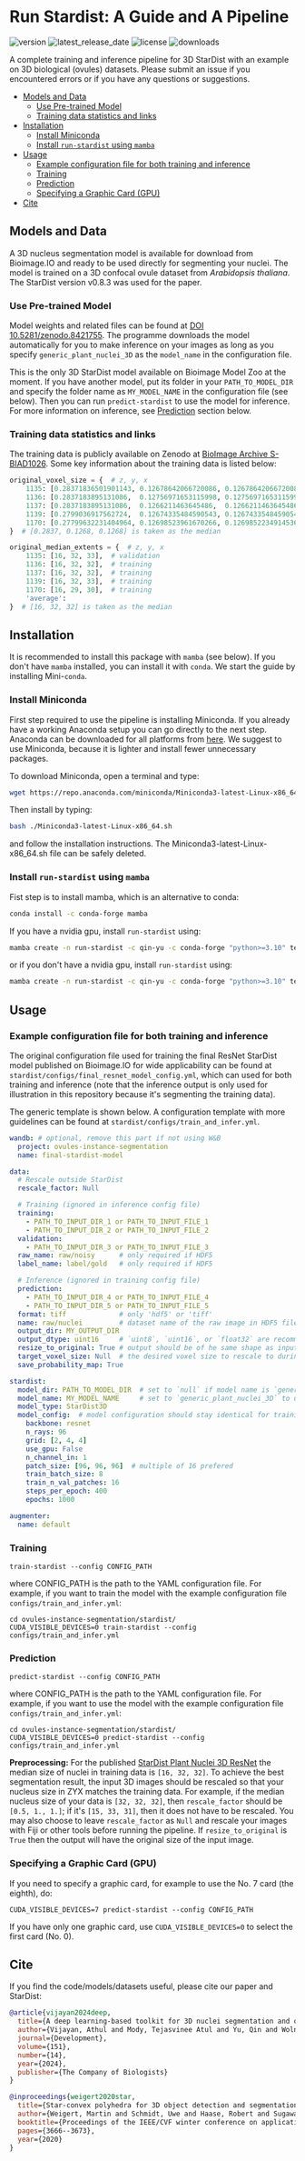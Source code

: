 # Run Stardist: A Guide and A Pipeline <!-- omit in toc -->

![version](https://anaconda.org/qin-yu/run-stardist/badges/version.svg)
![latest_release_date](https://anaconda.org/qin-yu/run-stardist/badges/latest_release_date.svg)
![license](https://anaconda.org/qin-yu/run-stardist/badges/license.svg)
![downloads](https://anaconda.org/qin-yu/run-stardist/badges/downloads.svg)

A complete training and inference pipeline for 3D StarDist with an example on 3D biological (ovules) datasets. Please submit an issue if you encountered errors or if you have any questions or suggestions.

* [Models and Data](#models-and-data)
  * [Use Pre-trained Model](#use-pre-trained-model)
  * [Training data statistics and links](#training-data-statistics-and-links)
* [Installation](#installation)
  * [Install Miniconda](#install-miniconda)
  * [Install `run-stardist` using `mamba`](#install-run-stardist-using-mamba)
* [Usage](#usage)
  * [Example configuration file for both training and inference](#example-configuration-file-for-both-training-and-inference)
  * [Training](#training)
  * [Prediction](#prediction)
  * [Specifying a Graphic Card (GPU)](#specifying-a-graphic-card-gpu)
* [Cite](#cite)

## Models and Data

A 3D nucleus segmentation model is available for download from Bioimage.IO and ready to be used directly for segmenting your nuclei. The model is trained on a 3D confocal ovule dataset from *Arabidopsis thaliana*. The StarDist version v0.8.3 was used for the paper.

### Use Pre-trained Model

Model weights and related files can be found at [DOI 10.5281/zenodo.8421755](https://zenodo.org/doi/10.5281/zenodo.8421755). The programme downloads the model automatically for you to make inference on your images as long as you specify `generic_plant_nuclei_3D` as the `model_name` in the configuration file.

This is the only 3D StarDist model available on Bioimage Model Zoo at the moment. If you have another model, put its folder in your `PATH_TO_MODEL_DIR` and specify the folder name as `MY_MODEL_NAME` in the configuration file (see below). Then you can run `predict-stardist` to use the model for inference. For more information on inference, see [Prediction](#prediction) section below.

### Training data statistics and links

The training data is publicly available on Zenodo at [BioImage Archive S-BIAD1026](https://www.ebi.ac.uk/biostudies/BioImages/studies/S-BIAD1026). Some key information about the training data is listed below:

```python
original_voxel_size = {  # z, y, x
    1135: [0.28371836501901143, 0.12678642066720086, 0.12678642066720086],  # validation
    1136: [0.2837183895131086,  0.12756971653115998, 0.12756971653115998],  # training
    1137: [0.2837183895131086,  0.1266211463645486,  0.1266211463645486 ],  # training
    1139: [0.2799036917562724,  0.12674335484590543, 0.12674335484590543],  # training
    1170: [0.27799632231404964, 0.12698523961670266, 0.12698522349145364],  # training
}  # [0.2837, 0.1268, 0.1268] is taken as the median

original_median_extents = {  # z, y, x
    1135: [16, 32, 33],  # validation
    1136: [16, 32, 32],  # training
    1137: [16, 32, 32],  # training
    1139: [16, 32, 33],  # training
    1170: [16, 29, 30],  # training
    'average':
}  # [16, 32, 32] is taken as the median
```

## Installation

It is recommended to install this package with `mamba` (see below). If you don't have `mamba` installed, you can install it with `conda`. We start the guide by installing Mini-`conda`.

### Install Miniconda

First step required to use the pipeline is installing Miniconda. If you already have a working Anaconda setup you can go directly to the next step. Anaconda can be downloaded for all platforms from [here](https://www.anaconda.com/products/distribution). We suggest to use Miniconda, because it is lighter and install fewer unnecessary packages.

To download Miniconda, open a terminal and type:

```bash
wget https://repo.anaconda.com/miniconda/Miniconda3-latest-Linux-x86_64.sh
```

Then install by typing:

```bash
bash ./Miniconda3-latest-Linux-x86_64.sh
```

and follow the installation instructions. The Miniconda3-latest-Linux-x86_64.sh file can be safely deleted.

### Install `run-stardist` using `mamba`

Fist step is to install mamba, which is an alternative to conda:

```bash
conda install -c conda-forge mamba
```

If you have a nvidia gpu, install `run-stardist` using:

```bash
mamba create -n run-stardist -c qin-yu -c conda-forge "python>=3.10" tensorflow stardist wandb pydantic run-stardist
```

or if you don't have a nvidia gpu, install `run-stardist` using:

```bash
mamba create -n run-stardist -c qin-yu -c conda-forge "python>=3.10" tensorflow-cpu stardist wandb pydantic run-stardist
```

## Usage

### Example configuration file for both training and inference

The original configuration file used for training the final ResNet StarDist model published on Bioimage.IO for wide applicability can be found at `stardist/configs/final_resnet_model_config.yml`, which can used for both training and inference (note that the inference output is only used for illustration in this repository because it's segmenting the training data).

The generic template is shown below. A configuration template with more guidelines can be found at `stardist/configs/train_and_infer.yml`.

```yaml
wandb: # optional, remove this part if not using W&B
  project: ovules-instance-segmentation
  name: final-stardist-model

data:
  # Rescale outside StarDist
  rescale_factor: Null

  # Training (ignored in inference config file)
  training:
    - PATH_TO_INPUT_DIR_1 or PATH_TO_INPUT_FILE_1
    - PATH_TO_INPUT_DIR_2 or PATH_TO_INPUT_FILE_2
  validation:
    - PATH_TO_INPUT_DIR_3 or PATH_TO_INPUT_FILE_3
  raw_name: raw/noisy      # only required if HDF5
  label_name: label/gold   # only required if HDF5

  # Inference (ignored in training config file)
  prediction:
    - PATH_TO_INPUT_DIR_4 or PATH_TO_INPUT_FILE_4
    - PATH_TO_INPUT_DIR_5 or PATH_TO_INPUT_FILE_5
  format: tiff             # only 'hdf5' or 'tiff'
  name: raw/nuclei         # dataset name of the raw image in HDF5 files, only required if format is `hdf5`
  output_dir: MY_OUTPUT_DIR
  output_dtype: uint16     # `uint8`, `uint16`, or `float32` are recommended
  resize_to_original: True # output should be of he same shape as input
  target_voxel_size: Null  # the desired voxel size to rescale to during inference, null if rescale factor is set
  save_probability_map: True

stardist:
  model_dir: PATH_TO_MODEL_DIR  # set to `null` if model name is `generic_plant_nuclei_3D`
  model_name: MY_MODEL_NAME     # set to `generic_plant_nuclei_3D` to use the builtin model
  model_type: StarDist3D
  model_config:  # model configuration should stay identical for training and inference
    backbone: resnet
    n_rays: 96
    grid: [2, 4, 4]
    use_gpu: False
    n_channel_in: 1
    patch_size: [96, 96, 96]  # multiple of 16 prefered
    train_batch_size: 8
    train_n_val_patches: 16
    steps_per_epoch: 400
    epochs: 1000

augmenter:
  name: default
```

### Training

```shell
train-stardist --config CONFIG_PATH
```

where CONFIG_PATH is the path to the YAML configuration file. For example, if you want to train the model with the example configuration file `configs/train_and_infer.yml`:

```shell
cd ovules-instance-segmentation/stardist/
CUDA_VISIBLE_DEVICES=0 train-stardist --config configs/train_and_infer.yml
```

### Prediction

```shell
predict-stardist --config CONFIG_PATH
```

where CONFIG_PATH is the path to the YAML configuration file. For example, if you want to use the model with the example configuration file `configs/train_and_infer.yml`:

```shell
cd ovules-instance-segmentation/stardist/
CUDA_VISIBLE_DEVICES=0 predict-stardist --config configs/train_and_infer.yml
```

**Preprocessing:** For the published [StarDist Plant Nuclei 3D ResNet](https://zenodo.org/doi/10.5281/zenodo.8421755) the median size of nuclei in training data is `[16, 32, 32]`. To achieve the best segmentation result, the input 3D images should be rescaled so that your nucleus size in ZYX matches the training data. For example, if the median nucleus size of your data is `[32, 32, 32]`, then `rescale_factor` should be `[0.5, 1., 1.]`; if it's `[15, 33, 31]`, then it does not have to be rescaled. You may also choose to leave `rescale_factor` as `Null` and rescale your images with Fiji or other tools before running the pipeline. If `resize_to_original` is `True` then the output will have the original size of the input image.

### Specifying a Graphic Card (GPU)

If you need to specify a graphic card, for example to use the No. 7 card (the eighth), do:

```shell
CUDA_VISIBLE_DEVICES=7 predict-stardist --config CONFIG_PATH
```

If you have only one graphic card, use `CUDA_VISIBLE_DEVICES=0` to select the first card (No. 0).

## Cite

If you find the code/models/datasets useful, please cite our paper and StarDist:

```bibtex
@article{vijayan2024deep,
  title={A deep learning-based toolkit for 3D nuclei segmentation and quantitative analysis in cellular and tissue context},
  author={Vijayan, Athul and Mody, Tejasvinee Atul and Yu, Qin and Wolny, Adrian and Cerrone, Lorenzo and Strauss, Soeren and Tsiantis, Miltos and Smith, Richard S and Hamprecht, Fred A and Kreshuk, Anna and others},
  journal={Development},
  volume={151},
  number={14},
  year={2024},
  publisher={The Company of Biologists}
}

@inproceedings{weigert2020star,
  title={Star-convex polyhedra for 3D object detection and segmentation in microscopy},
  author={Weigert, Martin and Schmidt, Uwe and Haase, Robert and Sugawara, Ko and Myers, Gene},
  booktitle={Proceedings of the IEEE/CVF winter conference on applications of computer vision},
  pages={3666--3673},
  year={2020}
}
```
